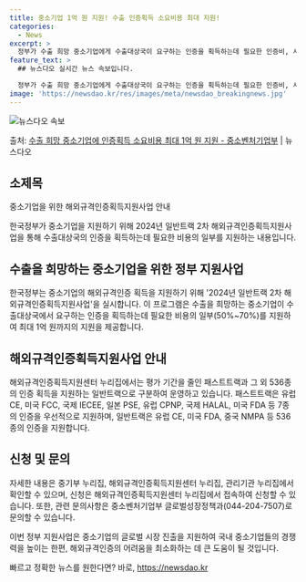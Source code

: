 ```yaml
---
title: 중소기업 1억 원 지원! 수출 인증획득 소요비용 최대 지원!
categories:
  - News
excerpt: >
  정부가 수출 희망 중소기업에게 수출대상국이 요구하는 인증을 획득하는데 필요한 인증비, 시험비, 컨설팅비 등 …
feature_text: >
  ## 뉴스다오 실시간 뉴스 속보입니다.

  정부가 수출 희망 중소기업에게 수출대상국이 요구하는 인증을 획득하는데 필요한 인증비, 시험비, 컨설팅비 등 …
image: 'https://newsdao.kr/res/images/meta/newsdao_breakingnews.jpg'
---
```


![뉴스다오 속보](https://newsdao.kr/res/images/meta/newsdao_breakingnews.jpg)

<p>출처: <a href="https://newsdao.kr/3721" rel="dofollow">수출 희망 중소기업에 인증획득 소요비용 최대 1억 원 지원 - 중소벤처기업부</a> | 뉴스다오</p>

## 소제목
중소기업을 위한 해외규격인증획득지원사업 안내

한국정부가 중소기업을 지원하기 위해 2024년 일반트랙 2차 해외규격인증획득지원사업을 통해 수출대상국의 인증을 획득하는데 필요한 비용의 일부를 지원하는 내용입니다.

## 수출을 희망하는 중소기업을 위한 정부 지원사업
한국정부는 중소기업의 해외규격인증 획득을 지원하기 위해 '2024년 일반트랙 2차 해외규격인증획득지원사업'을 실시합니다. 이 프로그램은 수출을 희망하는 중소기업이 수출대상국에서 요구하는 인증을 획득하는데 필요한 비용의 일부(50%~70%)를 지원하여 최대 1억 원까지의 지원을 제공합니다.

## 해외규격인증획득지원사업 안내
해외규격인증획득지원센터 누리집에서는 평가 기간을 줄인 패스트트랙과 그 외 536종의 인증 획득을 지원하는 일반트랙으로 구분하여 운영하고 있습니다. 패스트트랙은 유럽 CE, 미국 FCC, 국제 IECEE, 일본 PSE, 유럽 CPNP, 국제 HALAL, 미국 FDA 등 7종의 인증을 우선적으로 지원하며, 일반트랙은 유럽 CE, 미국 FDA, 중국 NMPA 등 536종의 인증을 지원합니다.

## 신청 및 문의
자세한 내용은 중기부 누리집, 해외규격인증획득지원센터 누리집, 관리기관 누리집에서 확인할 수 있으며, 신청은 해외규격인증획득지원센터 누리집에서 접속하여 신청할 수 있습니다. 또한, 관련 문의사항은 중소벤처기업부 글로벌성장정책과(044-204-7507)로 문의할 수 있습니다.

이번 정부 지원사업은 중소기업의 글로벌 시장 진출을 지원하여 국내 중소기업들의 경쟁력을 높이는 한편, 해외규격인증의 어려움을 최소화하는 데 큰 도움이 될 것입니다. 

빠르고 정확한 뉴스를 원한다면? 바로, <a href="https://newsdao.kr" rel="dofollow">https://newsdao.kr</a>


